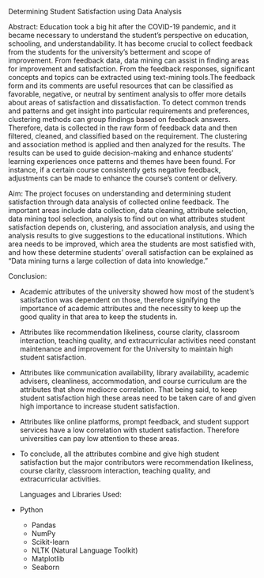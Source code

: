 Determining Student Satisfaction using Data Analysis

Abstract:
Education took a big hit after the COVID-19 pandemic, and it became necessary to understand the student’s perspective on education, schooling, and understandability.
It has become crucial to collect feedback from the students for the university’s betterment and scope of improvement. From feedback data, data mining can assist in finding
areas for improvement and satisfaction. From the feedback responses, significant concepts and topics can be extracted using text-mining tools.The feedback form and its
comments are useful resources that can be classified as favorable, negative, or neutral by sentiment analysis to offer more details about areas of satisfaction and dissatisfaction.
To detect common trends and patterns and get insight into particular requirements and preferences, clustering methods can group findings based on feedback answers.
Therefore, data is collected in the raw form of feedback data and then filtered, cleaned, and classified based on the requirement. The clustering and association method 
is applied and then analyzed for the results. The results can be used to guide decision-making and enhance students’ learning experiences once patterns and themes have been found.
For instance, if a certain course consistently gets negative feedback, adjustments can be made to enhance the course’s content or delivery.

Aim:
The project focuses on understanding and determining student satisfaction through data analysis of collected online feedback. The important areas include data collection, data cleaning,
attribute selection, data mining tool selection, analysis to find out on what attributes student satisfaction depends on, clustering, and association analysis, and using the analysis 
results to give suggestions to the educational institutions. Which area needs to be improved, which area the students are most satisfied with, and how these determine students’ overall 
satisfaction can be explained as “Data mining turns a large collection of data into knowledge.”

Conclusion:
- Academic attributes of the university showed how most of the student’s satisfaction was dependent on those, therefore signifying the importance of academic attributes and the
   necessity to keep up the good quality in that area to keep the students in.
- Attributes like recommendation likeliness, course clarity, classroom interaction, teaching quality, and extracurricular activities need constant maintenance and improvement for
   the University to maintain high student satisfaction.
- Attributes like communication availability, library availability, academic advisers, cleanliness, accommodation, and course curriculum are the attributes that show mediocre correlation.
   That being said, to keep student satisfaction high these areas need to be taken care of and given high importance to increase student satisfaction.
- Attributes like online platforms, prompt feedback, and student support services have a low correlation with student satisfaction. Therefore universities can pay low attention to these
   areas.
- To conclude, all the attributes combine and give high student satisfaction but the major contributors were recommendation likeliness, course clarity, classroom interaction,
   teaching quality, and extracurricular activities.

  Languages and Libraries Used:
- Python
  - Pandas
  - NumPy
  - Scikit-learn
  - NLTK (Natural Language Toolkit)
  - Matplotlib
  - Seaborn
